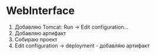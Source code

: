 WebInterface
============

1. Добавляю Tomcat: Run -> Edit configuration... 
2. Добавляю артифакт 
3. Собираю проект
4. Edit configuration -> deployment - добавляю артифакт
